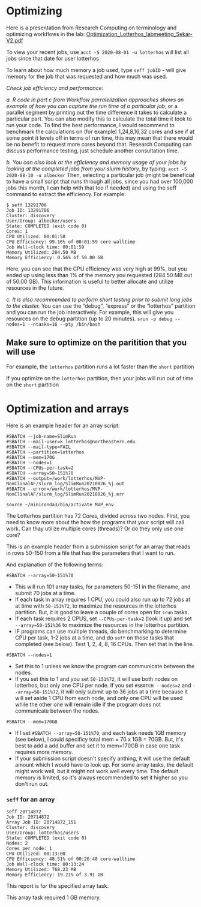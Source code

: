 #  Optimizing

Here is a presentation from Research Computing on terminology and optimizing workflows in the lab:
[Optimization_Lotterhos_labmeeting_Sekar-V2.pdf](img/Optimization_Lotterhos_labmeeting_Sekar-V2.pdf)

To view your recent jobs, use `acct -S 2020-08-01 -u lotterhos` will list all jobs since that date for user lotterhos

To learn about how much memory a job used, type `seff jobID` - will give memory for the job that was requested and how much was used.

*Check job efficiency and performance:*

*a. R code in part c from Workflow parralelization approaches shows an example of how you can capture the run time of a particular job*, or a parallel segment by printing out the time difference it takes to calculate a particular part. You can also modify this to calculate the total time it took to run your code. To find the best performance, I would recommend to benchmark the calculations on (for example) 1,24,8,16,32 cores and see if at some point it levels off in terms of run time, this may mean that there would be no benefit to request more cores beyond that. Research Computing can discuss performance testing, just schedule another consultation time.

*b. You can also look at the efficiency and memory usage of your jobs by looking at the completed jobs from your slurm history*, by typing: `acct -S 2020-08-10 -u albecker` Then, selecting a particular job (might be beneficial to have a small script that runs through all jobs, since you had over 100,000 jobs this month, I can help with that too if needed) and using the seff command to extract the efficiency. For example:

```
$ seff 13291706
Job ID: 13291706
Cluster: discovery
User/Group: albecker/users
State: COMPLETED (exit code 0)
Cores: 1
CPU Utilized: 00:01:58
CPU Efficiency: 99.16% of 00:01:59 core-walltime
Job Wall-clock time: 00:01:59
Memory Utilized: 284.50 MB
Memory Efficiency: 0.56% of 50.00 GB
```

Here, you can see that the CPU efficiency was very high at 99%, but you ended up using less than 1% of the memory you requested (284.50 MB out of 50.00 GB). This information is useful to better allocate and utilize resources in the future.

*c. It is also recommended to perform short testing prior to submit long jobs to the cluster.* You can use the “debug”, “express” or the “lotterhos” partition and you can run the job interactively. For example, this will give you resources on the debug partition (up to 20 minutes). `srun -p debug --nodes=1 --ntasks=16 --pty /bin/bash`

## Make sure to optimize on the paritition that you will use

For example, the `lotterhos` partition runs a lot faster than the `short` partition

If you optimize on the  `lotterhos` partition, then your jobs will run out of time on the `short` partition

# Optimization and arrays

Here is an example header for an array script:
```
#SBATCH --job-name=SlimRun
#SBATCH --mail-user=k.lotterhos@northeastern.edu
#SBATCH --mail-type=FAIL
#SBATCH --partition=lotterhos
#SBATCH --mem=170G
#SBATCH --nodes=1
#SBATCH --CPUs-per-task=2
#SBATCH --array=50-151%70
#SBATCH --output=/work/lotterhos/MVP-NonClinalAF/slurm_log/SlimRun20210826_%j.out
#SBATCH --error=/work/lotterhos/MVP-NonClinalAF/slurm_log/SlimRun20210826_%j.err

source ~/miniconda3/bin/activate MVP_env
```

The Lotterhos partition has 72 Cores, divided across two nodes. First, you need to know more about the how the programs that your script will call work. Can thay utilize multiple cores (threads)? Or do they only use one core?

This is an example header from a submission script for an array that reads in rows 50-150 from a file that has the parameters that I want to run.

And explanation of the following terms:

`#SBATCH --array=50-151%70`

* This will run 101 array tasks, for parameters 50-151 in the filename, and submit 70 jobs at a time.
* If each task in array requires 1 CPU, you could also run up to 72 jobs at at time with `50-151%72`, to maximize the resources in the lotterhos partition. But, it is good to leave a couple of cores open for `srun` tasks.
* If each task requires 2 CPUS, set `--CPUs-per-task=2` (look it up) and set `--array=50-151%36` to maximize the resources in the lotterhos partition.
* IF programs can use multiple threads, do benchmarking to determine CPU per task, 1-2 jobs at a time, and do `seff` on those tasks that completed (see below). Test 1, 2, 4, 8, 16 CPUs. Then set that in the line.

`#SBATCH --nodes=1`

* Set this to 1 unless we know the program can communicate between the nodes.
* If you set this to 1 and you set `50-151%72`, it will use both nodes on lotterhos, but only one CPU per node. If you set `#SBATCH --nodes=2` and `--array=50-151%72`, it will only submit up to 36 jobs at a time because it will set aside 1 CPU from each node, and only one CPU will be used while the other one will remain idle if the program does not communicate between the nodes.

`#SBATCH --mem=170GB`

* If I set `#SBATCH --array=50-151%70`, and each task needs 1GB memory (see below), I could specificy total mem = 70 x 1GB = 70GB. But, it's best to add a add buffer and set it to mem=170GB in case one task requires more memory.
* If your submission script doesn't specify anthing, it will use the default amount which I would have to look up. For some array tasks, the default might work well, but it might not work well every time. The default memory is limited, so it's always recommended to set it higher so you don't run out.

### `seff` for an array
```
seff 20714872
Job ID: 20714872
Array Job ID: 20714872_151
Cluster: discovery
User/Group: lotterhos/users
State: COMPLETED (exit code 0)
Nodes: 2
Cores per node: 1
CPU Utilized: 00:13:00
CPU Efficiency: 48.51% of 00:26:48 core-walltime
Job Wall-clock time: 00:13:24
Memory Utilized: 768.23 MB
Memory Efficiency: 19.21% of 3.91 GB
```

This report is for the specified array task.

This array task required 1 GB memory.



